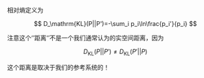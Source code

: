 相对熵定义为

$$
D_\mathrm{KL}(P||P')=-\sum_i p_i\ln\frac{p_i'}{p_i}
$$

注意这个‘’距离‘’不是一个我们通常认为的实空间距离，因为

$$
D_\mathrm{KL}(P||P')\neq D_\mathrm{KL}(P'||P)
$$

这个距离是取决于我们的参考系统的！